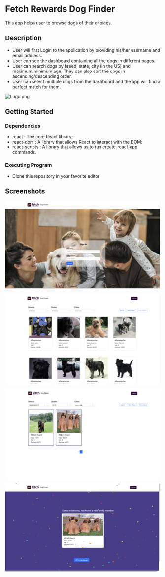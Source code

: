 # Fetch Rewards Dog Finder

This app helps user to browse dogs of their choices.

## Description

* User will first Login to the application by providing his/her username and email address.
* User can see the dashboard containing all the dogs in different pages.
* User can search dogs by breed, state, city (in the US) and maximum/minimum age. They can also sort the dogs in ascending/descending order.
* User can select multiple dogs from the dashboard and the app will find a perfect match for them.

![Logo.png](src%2FResources%2FImages%2FLogo.png)

## Getting Started

### Dependencies

* react : The core React library;
* react-dom : A library that allows React to interact with the DOM;
* react-scripts : A library that allows us to run create-react-app commands.

### Executing Program

* Clone this repository in your favorite editor

## Screenshots

![Login.png](src%2FScreenshots%2FLogin.png)

![Dashboard.png](src%2FScreenshots%2FDashboard.png)

![DogsFound.png](src%2FScreenshots%2FDogsFound.png)

![DogFound.png](src%2FScreenshots%2FDogFound.png)